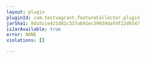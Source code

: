```yaml
---
layout: plugin
pluginId: com.testvagrant.featureCollector.plugin
jarSha1: 8da5cce421d82c337a691ec39039dafdf22d6547
isJarAvailable: true
error: NONE
violations: []

---
```


